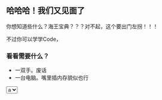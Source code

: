 ## 哈哈哈！我们又见面了

你想知道些什么？海王宝典？？？对不起，这个要出门左拐！！！

不过你可以学学Code，

### 看看需要什么？

- 一双手。废话
- 一台电脑。嘴里插内存貌似也行

<select>
  <option>a</option>
  <option>b</option>
  <option>c</option>
  <option>d</option>
  <option>e</option>
</select>



<script>
  alert("v1.0")
  var v_side=document.getElementById("sidebar")
  v_side.innerHTML="<p>Hello World</p>"
</script>
